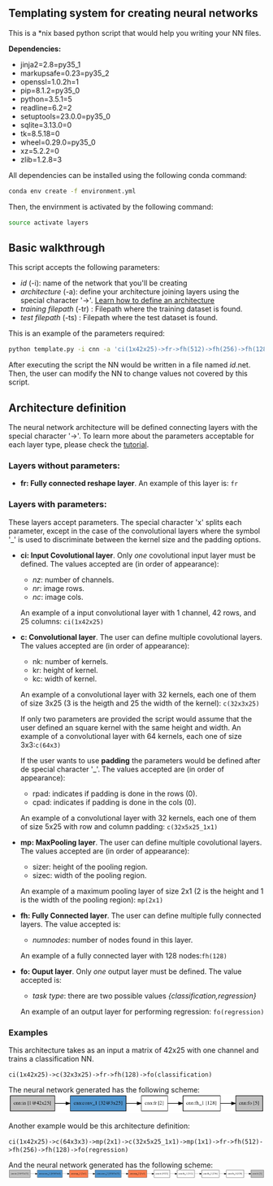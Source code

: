 ## Templating system for creating neural networks 

This is a *nix based python script that would help you writing your NN files.

**Dependencies:**
- jinja2=2.8=py35_1
- markupsafe=0.23=py35_2
- openssl=1.0.2h=1
- pip=8.1.2=py35_0
- python=3.5.1=5
- readline=6.2=2
- setuptools=23.0.0=py35_0
- sqlite=3.13.0=0
- tk=8.5.18=0
- wheel=0.29.0=py35_0
- xz=5.2.2=0
- zlib=1.2.8=3

All dependencies can be installed using the following conda command:
```sh
conda env create -f environment.yml
```
Then, the envirnment is activated by the following command:
```sh
source activate layers
```
## Basic walkthrough
This script accepts the following parameters:
- *id* (-i): name of the network that you'll be creating
- *architecture* (-a): define your architecture joining layers using the special character '->'. [Learn how to define an architecture](#architecture-definition)
- *training filepath* (-tr) : Filepath where the training dataset is found.
- *test filepath* (-ts) : Filepath where the test dataset is found.

This is an example of the parameters required:
```sh
python template.py -i cnn -a 'ci(1x42x25)->fr->fh(512)->fh(256)->fh(128)->fo(regression)' -tr train.txt -ts test.txt
```

After executing the script the NN would be written in a file named *id*.net. Then, the user can modify the NN to change values not covered by this script. 

## Architecture definition
The neural network architecture will be defined connecting layers with the special character '->'. To learn more about the parameters acceptable for each layer type, please check the [tutorial](https://github.com/RParedesPalacios/Layers/tree/master/Tutorial).


### Layers without parameters:
* **fr:  Fully connected reshape layer**. An example of this layer is: ```fr```

### Layers with parameters:
These layers accept parameters. The special character 'x' splits each parameter, except in the case of the convolutional layers where the symbol '_' is used to discriminate between the kernel size and the padding options. 
* **ci:  Input Covolutional layer**. Only _one_ covolutional input layer must be defined. 
The values accepted are (in order of appearance):
	* _nz_: number of channels.
	* _nr_: image rows.
	* _nc_: image cols.
	
	An example of a input convolutional layer with 1 channel, 42 rows, and  25 columns: ```ci(1x42x25) ```

* **c:  Convolutional layer**. The user can define multiple covolutional layers. 
The values accepted are (in order of appearance):
	* nk: number of kernels.
	* kr: height of kernel.
	* kc: width of kernel.

    An example of a convolutional layer with 32 kernels, each one of them of size  3x25 (3 is the heigth and 25 the width of the kernel): ```c(32x3x25)```
    
    If only two parameters are provided the script would assume that the user defined an square kernel with the same height and width. An example of a convolutional layer with 64 kernels, each one of size 3x3:```c(64x3)```
    
    If the user wants to use **padding** the parameters would be defined after de special character '_'. The values accepted are (in order of appearance): 
    * rpad: indicates if padding is done in the rows (0).
	* cpad: indicates if padding is done in the cols (0).

    An example of a convolutional layer with 32 kernels, each one of them of size 5x25 with row and column padding: ```c(32x5x25_1x1)```
    
* **mp:  MaxPooling layer**. The user can define multiple covolutional layers. 
The values accepted are (in order of appearance):
	* sizer: height of the pooling region.
	* sizec: width of the pooling region.
	 
	 An example of a maximum pooling layer of size 2x1 (2 is the height and 1 is the width of the pooling region): ```mp(2x1)```

* **fh:  Fully Connected layer**. The user can define multiple fully connected layers. 
The value accepted is:
   * _numnodes_: number of nodes found in this layer.
 
    An example of a fully connected layer with 128 nodes:```fh(128) ```

* **fo:  Ouput layer**. Only _one_ output layer must be defined. 
The value accepted is:
    * _task type_: there are two possible values _{classification,regression}_
    
    An example of an output layer for performing regression: ```fo(regression)```

### Examples 
This architecture takes as an input a matrix of 42x25 with one channel and trains a classification NN. 
```
ci(1x42x25)->c(32x3x25)->fr->fh(128)->fo(classification)
```
The neural network generated has the following scheme:
![](./figs/cnn_1.png)


Another example would be this architecture definition:
```
ci(1x42x25)->c(64x3x3)->mp(2x1)->c(32x5x25_1x1)->mp(1x1)->fr->fh(512)->fh(256)->fh(128)->fo(regression)
```
And the neural network generated has the following scheme:
![](./figs/cnn_2.png)
